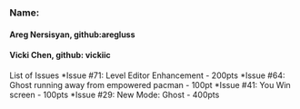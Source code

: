 ### Name: 
#### Areg Nersisyan, github:aregluss
#### Vicki Chen, github: vickiic

List of Issues
*Issue #71: Level Editor Enhancement - 200pts
*Issue #64: Ghost running away from empowered pacman - 100pt
*Issue #41: You Win screen - 100pts
*Issue #29: New Mode: Ghost - 400pts
